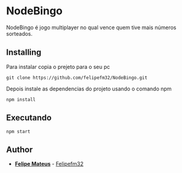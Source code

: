 # NodeBingo

NodeBingo é jogo multiplayer no qual vence quem tive mais números sorteados.

## Installing

Para instalar  copia o prejeto para o seu pc

```
git clone https://github.com/felipefm32/NodeBingo.git
```

Depois instale as dependencias do projeto usando o comando npm

```
npm install
```

## Executando

```
npm start
```

## Author

* **[Felipe Mateus](https://felipefm32.com)** - [Felipefm32](https://github.com/felipefm32)

